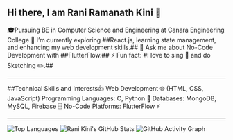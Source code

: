 ## Hi there, I am Rani Ramanath Kini 👋

🎓Pursuing BE in Computer Science and Engineering at Canara Engineering College
🌱 I’m currently exploring ##React.js, learning state management, and enhancing my web development skills.##
💬 Ask me about No-Code Development with ##FlutterFlow.##
⚡ Fun fact: #I love to sing 🎤 and do Sketching ✏️.##

---

##Technical Skills and Interests👍
Web Development 🌐 (HTML, CSS, JavaScript)
Programming Languages: C, Python 🐍
Databases: MongoDB, MySQL, Firebase 🗄️
No-Code Platforms: FlutterFlow ⚡

---
![Top Languages](https://github-readme-stats.vercel.app/api/top-langs/?username=ranirkini2004&layout=compact&theme=radical)
![Rani Kini's GitHub Stats](https://github-readme-stats.vercel.app/api?username=ranirkini2004&show_icons=true&theme=radical)
![GitHub Activity Graph](https://github-readme-activity-graph.vercel.app/graph?username=ranirkini2004=github)  
